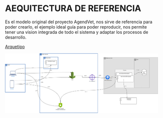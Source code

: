 # AEQUITECTURA DE REFERENCIA

Es el modelo original del proyecto AgendVet, nos sirve de referencia para poder crearlo, el ejemplo ideal guía para poder reproducir, nos permite tener una vision integrada de todo el sistema y adaptar los procesos de desarrollo.

[Arquetipo](https://app.diagrams.net/#G1CloRejN4-2C5hy6CuBPGyDq9dbknf_iu)

<img src="Images\Arquetipo/Arquetipo.png" alt="Arquetipo" width="800">
